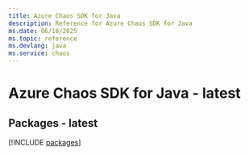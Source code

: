 ```yaml
---
title: Azure Chaos SDK for Java
description: Reference for Azure Chaos SDK for Java
ms.date: 06/18/2025
ms.topic: reference
ms.devlang: java
ms.service: chaos
---
```

# Azure Chaos SDK for Java - latest
## Packages - latest
[!INCLUDE [packages](chaos-index.md)]